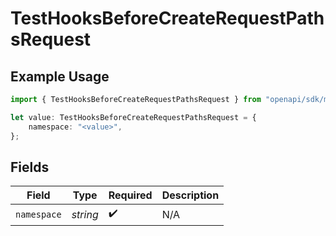 # TestHooksBeforeCreateRequestPathsRequest

## Example Usage

```typescript
import { TestHooksBeforeCreateRequestPathsRequest } from "openapi/sdk/models/operations";

let value: TestHooksBeforeCreateRequestPathsRequest = {
    namespace: "<value>",
};
```

## Fields

| Field              | Type               | Required           | Description        |
| ------------------ | ------------------ | ------------------ | ------------------ |
| `namespace`        | *string*           | :heavy_check_mark: | N/A                |